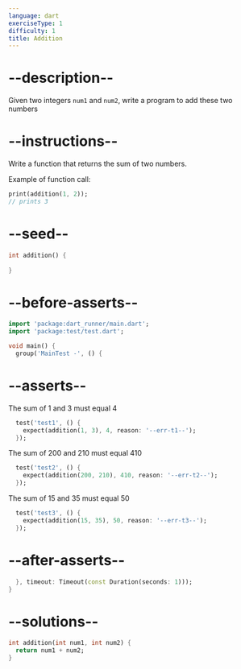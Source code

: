 ```yaml
---
language: dart
exerciseType: 1
difficulty: 1
title: Addition
---
```


# --description--

Given two integers `num1` and `num2`, write a program to add these two numbers

# --instructions--

Write a function that returns the sum of two numbers.

Example of function call:
```dart
print(addition(1, 2));
// prints 3
```

# --seed--

```dart
int addition() {
  
}
```

# --before-asserts--

```dart
import 'package:dart_runner/main.dart';
import 'package:test/test.dart';

void main() {
  group('MainTest -', () {
```

# --asserts--

The sum of 1 and 3 must equal 4

```dart
  test('test1', () {
    expect(addition(1, 3), 4, reason: '--err-t1--');
  });
```

The sum of 200 and 210 must equal 410

```dart
  test('test2', () {
    expect(addition(200, 210), 410, reason: '--err-t2--');
  });
```

The sum of 15 and 35 must equal 50

```dart
  test('test3', () {
    expect(addition(15, 35), 50, reason: '--err-t3--');
  });
```

# --after-asserts--

```dart
  }, timeout: Timeout(const Duration(seconds: 1)));
}
```

# --solutions--

```dart
int addition(int num1, int num2) {
  return num1 + num2;
}
```
